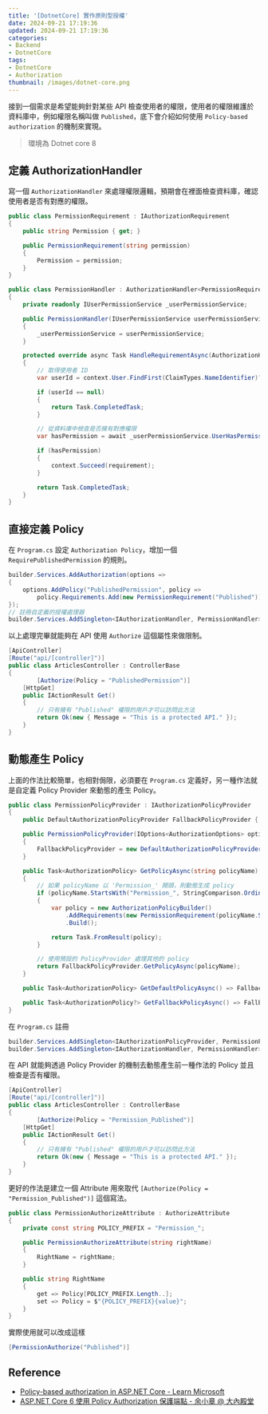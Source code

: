 ```yaml
---
title: '[DotnetCore] 實作原則型授權'
date: 2024-09-21 17:19:36
updated: 2024-09-21 17:19:36
categories:
- Backend
- DotnetCore
tags:
- DotnetCore
- Authorization
thumbnail: /images/dotnet-core.png
---
```


接到一個需求是希望能夠針對某些 API 檢查使用者的權限，使用者的權限維護於資料庫中，例如權限名稱叫做 `Published`，底下會介紹如何使用 `Policy-based authorization` 的機制來實現。

<!-- more -->

> 環境為 Dotnet core 8

## 定義 AuthorizationHandler

寫一個 `AuthorizationHandler` 來處理權限邏輯，預期會在裡面檢查資料庫，確認使用者是否有對應的權限。

```c#
public class PermissionRequirement : IAuthorizationRequirement
{
    public string Permission { get; }

    public PermissionRequirement(string permission)
    {
        Permission = permission;
    }
}

public class PermissionHandler : AuthorizationHandler<PermissionRequirement>
{
    private readonly IUserPermissionService _userPermissionService;

    public PermissionHandler(IUserPermissionService userPermissionService)
    {
        _userPermissionService = userPermissionService;
    }

    protected override async Task HandleRequirementAsync(AuthorizationHandlerContext context, PermissionRequirement requirement)
    {
        // 取得使用者 ID
        var userId = context.User.FindFirst(ClaimTypes.NameIdentifier)?.Value;

        if (userId == null)
        {
            return Task.CompletedTask;
        }

        // 從資料庫中檢查是否擁有對應權限
        var hasPermission = await _userPermissionService.UserHasPermissionAsync(userId, requirement.Permission);

        if (hasPermission)
        {
            context.Succeed(requirement);
        }

        return Task.CompletedTask;
    }
}
```

## 直接定義 Policy

在 `Program.cs` 設定 `Authorization Policy`，增加一個 `RequirePublishedPermission` 的規則。

```c#
builder.Services.AddAuthorization(options =>
{
    options.AddPolicy("PublishedPermission", policy =>
        policy.Requirements.Add(new PermissionRequirement("Published")));
});
// 註冊自定義的授權處理器
builder.Services.AddSingleton<IAuthorizationHandler, PermissionHandler>();
```

以上處理完畢就能夠在 API 使用 `Authorize` 這個屬性來做限制。

```c#
[ApiController]
[Route("api/[controller]")]
public class ArticlesController : ControllerBase
{
		[Authorize(Policy = "PublishedPermission")]
    [HttpGet]
    public IActionResult Get()
    {
        // 只有擁有 "Published" 權限的用戶才可以訪問此方法
        return Ok(new { Message = "This is a protected API." });
    }
}
```

## 動態產生 Policy

上面的作法比較簡單，也相對侷限，必須要在 `Program.cs` 定義好，另一種作法就是自定義 Policy Provider 來動態的產生 Policy。

```c#
public class PermissionPolicyProvider : IAuthorizationPolicyProvider
{
    public DefaultAuthorizationPolicyProvider FallbackPolicyProvider { get; }

    public PermissionPolicyProvider(IOptions<AuthorizationOptions> options)
    {
        FallbackPolicyProvider = new DefaultAuthorizationPolicyProvider(options);
    }

    public Task<AuthorizationPolicy> GetPolicyAsync(string policyName)
    {
        // 如果 policyName 以 'Permission_' 開頭，則動態生成 policy
        if (policyName.StartsWith("Permission_", StringComparison.OrdinalIgnoreCase))
        {
            var policy = new AuthorizationPolicyBuilder()
                .AddRequirements(new PermissionRequirement(policyName.Substring("Permission_".Length)))
                .Build();

            return Task.FromResult(policy);
        }

        // 使用預設的 PolicyProvider 處理其他的 policy
        return FallbackPolicyProvider.GetPolicyAsync(policyName);
    }

    public Task<AuthorizationPolicy> GetDefaultPolicyAsync() => FallbackPolicyProvider.GetDefaultPolicyAsync();

    public Task<AuthorizationPolicy?> GetFallbackPolicyAsync() => FallbackPolicyProvider.GetFallbackPolicyAsync();
}
```

在 `Program.cs` 註冊

```c#
builder.Services.AddSingleton<IAuthorizationPolicyProvider, PermissionPolicyProvider>();
builder.Services.AddSingleton<IAuthorizationHandler, PermissionHandler>();
```

在 API 就能夠透過 Policy Provider 的機制去動態產生前一種作法的 Policy 並且檢查是否有權限。

```c#
[ApiController]
[Route("api/[controller]")]
public class ArticlesController : ControllerBase
{
		[Authorize(Policy = "Permission_Published")]
    [HttpGet]
    public IActionResult Get()
    {
        // 只有擁有 "Published" 權限的用戶才可以訪問此方法
        return Ok(new { Message = "This is a protected API." });
    }
}
```

更好的作法是建立一個 Attribute 用來取代 `[Authorize(Policy = "Permission_Published")]` 這個寫法。

```c#
public class PermissionAuthorizeAttribute : AuthorizeAttribute
{
    private const string POLICY_PREFIX = "Permission_";

    public PermissionAuthorizeAttribute(string rightName)
    {
        RightName = rightName;
    }

    public string RightName
    {
        get => Policy[POLICY_PREFIX.Length..];
        set => Policy = $"{POLICY_PREFIX}{value}";
    }
}
```

實際使用就可以改成這樣

```c#
[PermissionAuthorize("Published")]
```

## Reference

- [Policy-based authorization in ASP.NET Core - Learn Microsoft](https://learn.microsoft.com/en-us/aspnet/core/security/authorization/policies?view=aspnetcore-7.0)
- [ASP.NET Core 6 使用 Policy Authorization 保護端點 - 余小章 @ 大內殿堂](https://www.dotblogs.com.tw/yc421206/2022/06/21/aspnet_core_6_use_policy_authorization)
